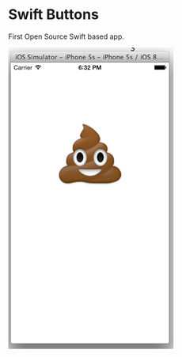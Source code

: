 Swift Buttons
=============

First Open Source Swift based app.


![Swift buttons screenshot](https://raw.githubusercontent.com/paulmars/swiftbuttons/master/screenshot.png "Swift buttons screenshot")

